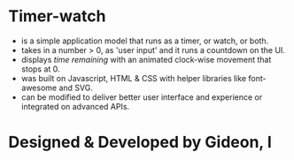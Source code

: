 # Timer-watch 

- is a simple application model that runs as a timer, or watch, or both.
- takes in a number > 0, as 'user input' and it runs a countdown on the UI.
- displays *time remaining* with an animated clock-wise movement that stops at 0.
- was built on Javascript, HTML & CSS with helper libraries like font-awesome and SVG.
- can be modified to deliver better user interface and experience or integrated on advanced APIs.

# Designed & Developed by Gideon, I
